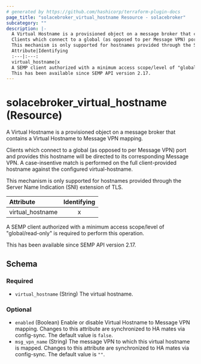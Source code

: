 ```yaml
---
# generated by https://github.com/hashicorp/terraform-plugin-docs
page_title: "solacebroker_virtual_hostname Resource - solacebroker"
subcategory: ""
description: |-
  A Virtual Hostname is a provisioned object on a message broker that contains a Virtual Hostname to Message VPN mapping.
  Clients which connect to a global (as opposed to per Message VPN) port and provides this hostname will be directed to its corresponding Message VPN. A case-insentive match is performed on the full client-provided hostname against the configured virtual-hostname.
  This mechanism is only supported for hostnames provided through the Server Name Indication (SNI) extension of TLS.
  Attribute|Identifying
  :---|:---:
  virtual_hostname|x
  A SEMP client authorized with a minimum access scope/level of "global/read-only" is required to perform this operation.
  This has been available since SEMP API version 2.17.
---
```


# solacebroker_virtual_hostname (Resource)

A Virtual Hostname is a provisioned object on a message broker that contains a Virtual Hostname to Message VPN mapping.

Clients which connect to a global (as opposed to per Message VPN) port and provides this hostname will be directed to its corresponding Message VPN. A case-insentive match is performed on the full client-provided hostname against the configured virtual-hostname.

This mechanism is only supported for hostnames provided through the Server Name Indication (SNI) extension of TLS.


Attribute|Identifying
:---|:---:
virtual_hostname|x



A SEMP client authorized with a minimum access scope/level of "global/read-only" is required to perform this operation.

This has been available since SEMP API version 2.17.



<!-- schema generated by tfplugindocs -->
## Schema

### Required

- `virtual_hostname` (String) The virtual hostname.

### Optional

- `enabled` (Boolean) Enable or disable Virtual Hostname to Message VPN mapping. Changes to this attribute are synchronized to HA mates via config-sync. The default value is `false`.
- `msg_vpn_name` (String) The message VPN to which this virtual hostname is mapped. Changes to this attribute are synchronized to HA mates via config-sync. The default value is `""`.
